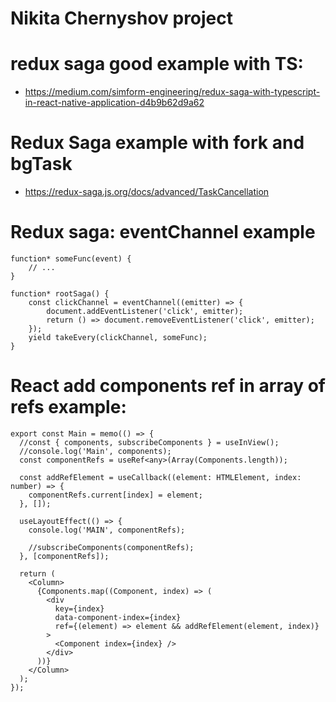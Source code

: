 # Nikita Chernyshov project

# redux saga good example with TS:

- https://medium.com/simform-engineering/redux-saga-with-typescript-in-react-native-application-d4b9b62d9a62

# Redux Saga example with fork and bgTask

- https://redux-saga.js.org/docs/advanced/TaskCancellation

# Redux saga: eventChannel example

```
function* someFunc(event) {
    // ...
}

function* rootSaga() {
    const clickChannel = eventChannel((emitter) => {
        document.addEventListener('click', emitter);
        return () => document.removeEventListener('click', emitter);
    });
    yield takeEvery(clickChannel, someFunc);
}
```

# React add components ref in array of refs example:

```
export const Main = memo(() => {
  //const { components, subscribeComponents } = useInView();
  //console.log('Main', components);
  const componentRefs = useRef<any>(Array(Components.length));

  const addRefElement = useCallback((element: HTMLElement, index: number) => {
    componentRefs.current[index] = element;
  }, []);

  useLayoutEffect(() => {
    console.log('MAIN', componentRefs);

    //subscribeComponents(componentRefs);
  }, [componentRefs]);

  return (
    <Column>
      {Components.map((Component, index) => (
        <div
          key={index}
          data-component-index={index}
          ref={(element) => element && addRefElement(element, index)}
        >
          <Component index={index} />
        </div>
      ))}
    </Column>
  );
});

```
